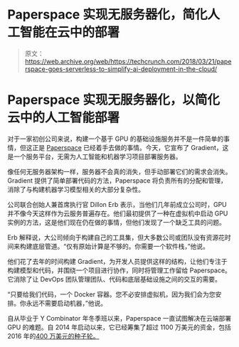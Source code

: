 # Paperspace 实现无服务器化，简化人工智能在云中的部署 

> 原文：<https://web.archive.org/web/https://techcrunch.com/2018/03/21/paperspace-goes-serverless-to-simplify-ai-deployment-in-the-cloud/>

# Paperspace 实现无服务器化，以简化云中的人工智能部署

对于一家初创公司来说，构建一个基于 GPU 的基础设施服务并不是一件简单的事情，但这正是 [Paperspace](https://web.archive.org/web/20221206192121/https://www.paperspace.com/) 已经着手去做的事情。今天，它宣布了 Gradient，这是一个服务平台，无需为人工智能和机器学习项目部署服务器。

像任何无服务器架构一样，服务器不会真的消失，但手动部署它们的需求会消失。Gradient 提供了简单部署代码的方法，Paperspace 将负责所有的分配和管理，消除了与构建机器学习模型相关的大部分复杂性。

公司联合创始人兼首席执行官 Dillon Erb 表示，当他们几年前成立公司时，GPU 并不像今天这样作为云服务普遍存在。他们最初提供了一种在虚拟机中启动 GPU 实例的方法，这是他们现在仍在做的事情，但他们发现了一个缺乏工具的问题。

Erb 解释说，大公司倾向于构建自己的工具集，但大多数公司或团队没有资源花时间来构建底层管道。“仅有原始计算是不够的。你需要一个软件栈，”他说。

他们花了去年的时间构建 Gradient，为开发人员提供这样的结构，让他们专注于构建模型和代码，并围绕一个项目进行协作，同时将管理工作留给 Paperspace。它消除了让 DevOps 团队管理团队、代码和底层基础设施之间的交互的需要。

“只要给我们代码，一个 Docker 容器。您不必安排虚拟机，因为我们会为您安排。你永远不需要启动机器，”他说。

自从毕业于 Y Combinator 年冬季班以来，Paperspace 一直试图解决在云端部署 GPU 的难题。自 2014 年启动以来，它已经筹集了超过 1100 万美元的资金，包括 2016 年的[400 万美元的种子轮。](https://web.archive.org/web/20221206192121/https://techcrunch.com/2016/10/04/yc-grad-paperspace-gets-4m-series-a-to-disrupt-virtual-desktops/)